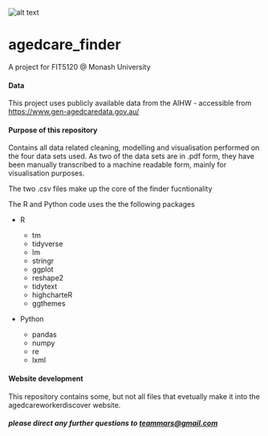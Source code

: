 ![alt text](http://www.agedcareworkerdiscover.com/wp-content/themes/fictional-university-theme/images/banner.png "Logo Title Text 1")

# agedcare_finder
A project for FIT5120 @ Monash University
#### Data
This project uses publicly available data from the AIHW - accessible from https://www.gen-agedcaredata.gov.au/

#### Purpose of this repository
Contains all data related cleaning, modelling and visualisation performed on the four data sets used. 
As two of the data sets are in .pdf form, they have been manually transcribed to a machine readable form, mainly for visualisation purposes. 

The two .csv files make up the core of the finder fucntionality

The R and Python code uses the the following packages
- R
  - tm
  - tidyverse
  - lm
  - stringr
  - ggplot
  - reshape2
  - tidytext
  - highcharteR
  - ggthemes
  
- Python
  - pandas
  - numpy
  - re
  - lxml


#### Website development

This repository contains some, but not all files that evetually make it into the agedcareworkerdiscover website. 

##### please direct any further questions to teammars@gmail.com


